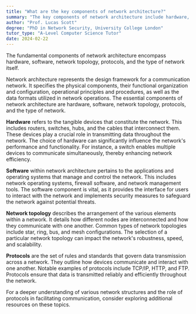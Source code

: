 ```yaml
---
title: "What are the key components of network architecture?"
summary: "The key components of network architecture include hardware, software, network topology, protocols, and the type of network."
author: "Prof. Lucas Scott"
degree: "PhD in Network Security, University College London"
tutor_type: "A-Level Computer Science Tutor"
date: 2024-02-22
---
```


The fundamental components of network architecture encompass hardware, software, network topology, protocols, and the type of network itself.

Network architecture represents the design framework for a communication network. It specifies the physical components, their functional organization and configuration, operational principles and procedures, as well as the data formats utilized in network operations. The essential components of network architecture are hardware, software, network topology, protocols, and the type of network.

**Hardware** refers to the tangible devices that constitute the network. This includes routers, switches, hubs, and the cables that interconnect them. These devices play a crucial role in transmitting data throughout the network. The choice of hardware can significantly influence the network's performance and functionality. For instance, a switch enables multiple devices to communicate simultaneously, thereby enhancing network efficiency.

**Software** within network architecture pertains to the applications and operating systems that manage and control the network. This includes network operating systems, firewall software, and network management tools. The software component is vital, as it provides the interface for users to interact with the network and implements security measures to safeguard the network against potential threats.

**Network topology** describes the arrangement of the various elements within a network. It details how different nodes are interconnected and how they communicate with one another. Common types of network topologies include star, ring, bus, and mesh configurations. The selection of a particular network topology can impact the network's robustness, speed, and scalability.

**Protocols** are the set of rules and standards that govern data transmission across a network. They outline how devices communicate and interact with one another. Notable examples of protocols include TCP/IP, HTTP, and FTP. Protocols ensure that data is transmitted reliably and efficiently throughout the network.

For a deeper understanding of various network structures and the role of protocols in facilitating communication, consider exploring additional resources on these topics.
    